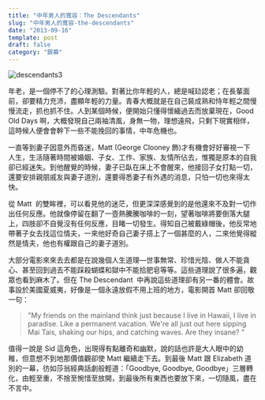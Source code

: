 ```yaml
---
title: "中年男人的寬容：The Descendants"
slug: "中年男人的寬容-the-descendants"
date: "2013-09-16"
template: post
draft: false
category: "銀幕"
---
```


![descendants3](/media/descendants3.jpg)

年老，是一個停不了的心理測驗。對著比你年輕的人，總是喊攰認老；在長輩面前，卻要精力充沛，盡顯年輕的力量。青春大概就是在自己裝成熟和恃年輕之間慢慢流走，抓也抓不住。人到某個時候，便開始只懂得懷緬過去而放棄現在，Good Old Days 啊，大概發現自己兩袖清風，身無一物，理想遠飛，只剩下現實相伴，這時候人便會會幹下一些不能挽回的事情，中年危機也。

一直等到妻子因意外而昏迷，Matt (George Clooney 飾)才有機會好好審視一下人生，生活隨著時間被婚姻、子女、工作、家族、友情所佔去，惟獨是原本的自我卻已經迷失。到他醒覺的時候，妻子已臥在床上不會醒來，他接回子女打點一切，還要安排親朋戚友與妻子道別，還要得悉妻子有外遇的消息，只怕一切也來得太快。

從 Matt  的雙眸裡，可以看見他的迷茫，但更深深感覺到的是他還來不及對一切作出任何反應。他就像停留在翻了一壺熱騰騰咖啡的一刻，望著咖啡將要倒落大腿上，四肢卻不自覺沒有任何反應，目睹一切發生。得知自己被戴綠帽後，他反常地帶著子女去找這位情夫，一來他好奇自己妻子搭上了一個甚麼的人，二來他覺得縱然是情夫，他也有權跟自己的妻子道別。

大部分電影來來去去都是在說幾個人生道理—世事無常、珍惜光陰、做人不能貪心、甚至回到過去不能踩殺蝴蝶和獄中不能拾肥皂等等。這些道理說了很多遍，觀眾也看到麻木了。但在 The Descendant  中再說這些道理卻有另一番的體會。故事設於美國夏威夷，好像是一個永遠放假不用上班的地方，電影開首 Matt 卻回敬一句：

> "My friends on the mainland think just because I live in Hawaii, I live in paradise. Like a permanent vacation. We're all just out here sipping Mai Tais, shaking our hips, and catching waves. Are they insane? "

值得一說是 Sid 這角色，出現得有點離奇和幽默，說的話也許是大人眼中的幼稚，但意想不到地那價值觀卻使 Matt 繼續走下去。到最後 Matt 跟 Elizabeth 道別的一幕，彷如莎翁經典話劇般輕道：「Goodbye, Goodbye, Goodbye」三層轉化，由輕至重，不捨至惋惜至放開，到最後所有東西也要放下來，一切隨風，盡在不言中。
